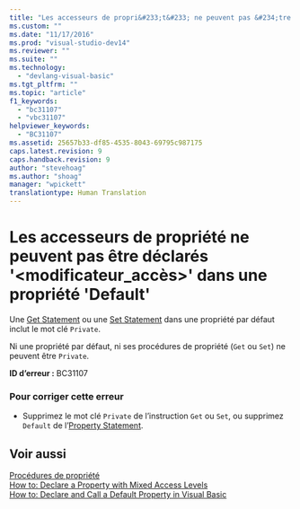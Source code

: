 ```yaml
---
title: "Les accesseurs de propri&#233;t&#233; ne peuvent pas &#234;tre d&#233;clar&#233;s &#39;&lt;modificateur_acc&#232;s&gt;&#39; dans une propri&#233;t&#233; &#39;Default&#39; | Microsoft Docs"
ms.custom: ""
ms.date: "11/17/2016"
ms.prod: "visual-studio-dev14"
ms.reviewer: ""
ms.suite: ""
ms.technology: 
  - "devlang-visual-basic"
ms.tgt_pltfrm: ""
ms.topic: "article"
f1_keywords: 
  - "bc31107"
  - "vbc31107"
helpviewer_keywords: 
  - "BC31107"
ms.assetid: 25657b33-df85-4535-8043-69795c987175
caps.latest.revision: 9
caps.handback.revision: 9
author: "stevehoag"
ms.author: "shoag"
manager: "wpickett"
translationtype: Human Translation
---
```

# Les accesseurs de propri&#233;t&#233; ne peuvent pas &#234;tre d&#233;clar&#233;s &#39;&lt;modificateur_acc&#232;s&gt;&#39; dans une propri&#233;t&#233; &#39;Default&#39;
Une [Get Statement](../../visual-basic/language-reference/statements/get-statement.md) ou une [Set Statement](../../visual-basic/language-reference/statements/set-statement.md) dans une propriété par défaut inclut le mot clé `Private`.  
  
 Ni une propriété par défaut, ni ses procédures de propriété \(`Get` ou `Set`\) ne peuvent être `Private`.  
  
 **ID d’erreur :** BC31107  
  
### Pour corriger cette erreur  
  
-   Supprimez le mot clé `Private` de l’instruction `Get` ou `Set`, ou supprimez `Default` de l’[Property Statement](../../visual-basic/language-reference/statements/property-statement.md).  
  
## Voir aussi  
 [Procédures de propriété](../../visual-basic/programming-guide/language-features/procedures/property-procedures.md)   
 [How to: Declare a Property with Mixed Access Levels](../../visual-basic/programming-guide/language-features/procedures/how-to-declare-a-property-with-mixed-access-levels.md)   
 [How to: Declare and Call a Default Property in Visual Basic](../../visual-basic/programming-guide/language-features/procedures/how-to-declare-and-call-a-default-property.md)